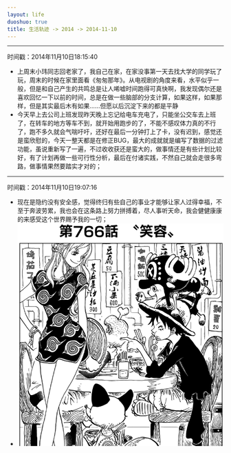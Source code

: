```yaml
---
layout: life
duoshuo: true
title: 生活轨迹 -> 2014 -> 2014-11-10
---
```


******
时间戳：2014年11月10日18:15:40

 + 上周末小玮同志回老家了，我自己在家，在家没事第一天去找大学的同学玩了玩，周末的时候在家里面看《匆匆那年》。从电视剧的角度来看，水平似乎一般，但是和自己产生的共鸣总是让人唏嘘时间跑得可真快啊，我发现偶尔还是喜欢回忆一下以前的时间，总是在做一些脑部的分支计算，如果这样，如果那样，但是其实最后木有如果……但愿以后沉淀下来的都是平静
 + 今天早上去公司上班发现昨天晚上忘记给电车充电了，只能坐公交车去上班了，在转车的地方等车不到，就开始用跑步的了，不能不感叹体力真的不行了，跑不多久就会气喘吁吁，还好在最后一分钟打上了卡，没有迟到，感觉还是蛮欣慰的，今天一整天都是在修正BUG，最大的成就就是编写了数据的过滤功能，虽说重新写了一遍，不过收收获还是蛮大的，做事情还是有些计划比较好，有了计划再做一些可行性分析，最后在付诸实践，不然自己就会走很多弯路，做事情果然要踏实才对的；

******
时间戳：2014年11月10日19:07:16

+ 现在是隐约没有安全感，觉得终归有些自己的事业才能够让家人过得幸福，不至于奔波劳累，我也会在这条路上努力拼搏着，尽人事听天命，我会健健康康的来感受这个世界赐予我的一切；
+ ![daodaoliang](/life/2014/2014Res/2014-11-6.png)


 